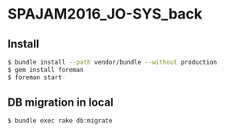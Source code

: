 # SPAJAM2016_JO-SYS_back

## Install

```sh
$ bundle install --path vendor/bundle --without production
$ gem install foreman
$ foreman start
```

## DB migration in local

```sh
$ bundle exec rake db:migrate
```
